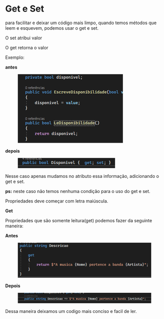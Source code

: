 # Get e Set

para facilitar e deixar um código mais limpo, quando temos métodos que leem e esquevem, podemos usar o get e set.

O set atribui valor

O get retorna o valor

Exemplo:&#x20;

**antes**

<div align="left">

<figure><img src=".gitbook/assets/image (4).png" alt=""><figcaption></figcaption></figure>

</div>

**depois**

<div align="left">

<figure><img src=".gitbook/assets/image (23).png" alt=""><figcaption></figcaption></figure>

</div>

Nesse caso apenas mudamos no atributo essa informação, adicionando o get e set.&#x20;

**ps:** neste caso não temos nenhuma condição para o uso do get e set.

Propriedades deve começar com letra maiúscula.



**Get**

Propriedades que são somente leitura(get) podemos fazer da seguinte maneira:

**Antes**

<div align="left">

<figure><img src=".gitbook/assets/image (3).png" alt=""><figcaption></figcaption></figure>

</div>

**Depois**

<figure><img src=".gitbook/assets/image (1) (1).png" alt=""><figcaption></figcaption></figure>

Dessa maneira deixamos um codigo mais conciso e facil de ler.&#x20;
